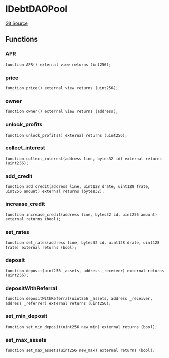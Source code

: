 # IDebtDAOPool
[Git Source](https://github.com/debtdao/pools/blob/3a355b63a4ea85c599cae3d82f5863faaeacb6a5/tests/foundry/interfaces/IDebtDAOPool.sol)


## Functions
### APR


```solidity
function APR() external view returns (int256);
```

### price


```solidity
function price() external view returns (uint256);
```

### owner


```solidity
function owner() external view returns (address);
```

### unlock_profits


```solidity
function unlock_profits() external returns (uint256);
```

### collect_interest


```solidity
function collect_interest(address line, bytes32 id) external returns (uint256);
```

### add_credit


```solidity
function add_credit(address line, uint128 drate, uint128 frate, uint256 amount) external returns (bytes32);
```

### increase_credit


```solidity
function increase_credit(address line, bytes32 id, uint256 amount) external returns (bool);
```

### set_rates


```solidity
function set_rates(address line, bytes32 id, uint128 drate, uint128 frate) external returns (bool);
```

### deposit


```solidity
function deposit(uint256 _assets, address _receiver) external returns (uint256);
```

### depositWithReferral


```solidity
function depositWithReferral(uint256 _assets, address _receiver, address _referrer) external returns (uint256);
```

### set_min_deposit


```solidity
function set_min_deposit(uint256 new_min) external returns (bool);
```

### set_max_assets


```solidity
function set_max_assets(uint256 new_max) external returns (bool);
```

